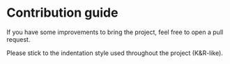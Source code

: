 # Contribution guide

If you have some improvements to bring the project, feel free to open a pull request.

Please stick to the indentation style used throughout the project (K&R-like).


